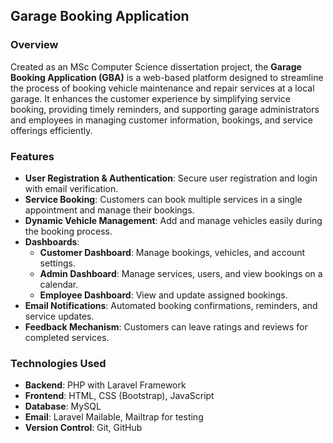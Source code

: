 ## Garage Booking Application

### Overview

Created as an MSc Computer Science dissertation project, the **Garage Booking Application (GBA)** is a web-based platform designed to streamline the process of booking vehicle maintenance and repair services at a local garage. It enhances the customer experience by simplifying service booking, providing timely reminders, and supporting garage administrators and employees in managing customer information, bookings, and service offerings efficiently.

### Features

- **User Registration & Authentication**: Secure user registration and login with email verification.
- **Service Booking**: Customers can book multiple services in a single appointment and manage their bookings.
- **Dynamic Vehicle Management**: Add and manage vehicles easily during the booking process.
- **Dashboards**:
  - **Customer Dashboard**: Manage bookings, vehicles, and account settings.
  - **Admin Dashboard**: Manage services, users, and view bookings on a calendar.
  - **Employee Dashboard**: View and update assigned bookings.
- **Email Notifications**: Automated booking confirmations, reminders, and service updates.
- **Feedback Mechanism**: Customers can leave ratings and reviews for completed services.

### Technologies Used

- **Backend**: PHP with Laravel Framework
- **Frontend**: HTML, CSS (Bootstrap), JavaScript
- **Database**: MySQL
- **Email**: Laravel Mailable, Mailtrap for testing
- **Version Control**: Git, GitHub
